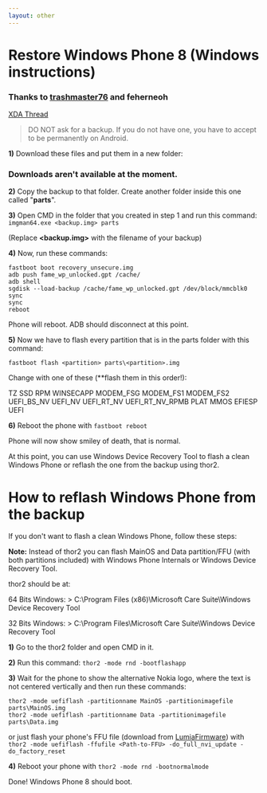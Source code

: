 ```yaml
---
layout: other
---
```


# Restore Windows Phone 8 (Windows instructions)

### Thanks to <a href="https://forum.xda-developers.com/member.php?u=7887107">trashmaster76</a> and feherneoh

<a href="https://forum.xda-developers.com/nokia-lumia-520/development/restore-windows-phone-8-installed-t3608223">XDA Thread</a>

> DO NOT ask for a backup. If you do not have one, you have to accept to be permanently on Android.

**1)** Download these files and put them in a new folder:

### Downloads aren't available at the moment.

**2)** Copy the backup to that folder. Create another folder inside this one called "**parts**".

**3)** Open CMD in the folder that you created in step 1 and run this command: ```imgman64.exe <backup.img> parts```

(Replace **<backup.img>** with the filename of your backup)

**4)** Now, run these commands:

```
fastboot boot recovery_unsecure.img
adb push fame_wp_unlocked.gpt /cache/
adb shell
sgdisk --load-backup /cache/fame_wp_unlocked.gpt /dev/block/mmcblk0
sync
sync
reboot
```

Phone will reboot. ADB should disconnect at this point.

**5)** Now we have to flash every partition that is in the parts folder with this command:

```
fastboot flash <partition> parts\<partition>.img
```

Change **<partition>** with one of these (**flash them in this order!):

TZ
SSD
RPM
WINSECAPP
MODEM_FSG
MODEM_FS1
MODEM_FS2
UEFI_BS_NV
UEFI_NV
UEFI_RT_NV
UEFI_RT_NV_RPMB
PLAT
MMOS
EFIESP
UEFI

**6)** Reboot the phone with ```fastboot reboot```

Phone will now show smiley of death, that is normal.

At this point, you can use Windows Device Recovery Tool to flash a clean Windows Phone or reflash the one from the backup using thor2.

# How to reflash Windows Phone from the backup

If you don't want to flash a clean Windows Phone, follow these steps:

**Note:** Instead of thor2 you can flash MainOS and Data partition/FFU (with both partitions included) with Windows Phone Internals or Windows Device Recovery Tool.

thor2 should be at:

64 Bits Windows: > C:\Program Files (x86)\Microsoft Care Suite\Windows Device Recovery Tool

32 Bits Windows: > C:\Program Files\Microsoft Care Suite\Windows Device Recovery Tool

**1)** Go to the thor2 folder and open CMD in it.

**2)** Run this command: ```thor2 -mode rnd -bootflashapp```

**3)** Wait for the phone to show the alternative Nokia logo, where the text is not centered vertically and then run these commands:

```
thor2 -mode uefiflash -partitionname MainOS -partitionimagefile parts\MainOS.img
thor2 -mode uefiflash -partitionname Data -partitionimagefile parts\Data.img
```

or just flash your phone's FFU file (download from <a href="https://lumiafirmware.com/">LumiaFirmware</a>) with ```thor2 -mode uefiflash -ffufile <Path-to-FFU> -do_full_nvi_update -do_factory_reset```

**4)** Reboot your phone with ```thor2 -mode rnd -bootnormalmode```

Done! Windows Phone 8 should boot.
